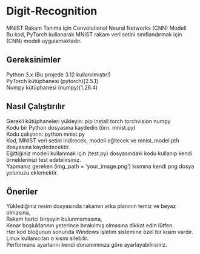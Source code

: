 # Digit-Recognition
MNIST Rakam Tanıma için  Convolutional Neural Networks (CNN) Modeli  
Bu kod, PyTorch kullanarak MNIST rakam veri setini sınıflandırmak için (CNN) modeli uygulamaktadır.  

## Gereksinimler
Python 3.x (Bu projede 3.12 kullanılmıştır!)  
PyTorch kütüphanesi (pytorch)(2.5.1)  
Numpy kütüphanesi (numpy)(1.26.4)  

## Nasıl Çalıştırılır
Gerekli kütüphaneleri yükleyin: pip install torch torchvision numpy  
Kodu bir Python dosyasına kaydedin (örn. mnist.py)  
Kodu çalıştırın: python mnist.py  
Kod, MNIST veri setini indirecek, modeli eğitecek ve mnist_model.pth dosyasına kaydedecektir.  
Eğittiğiniz modeli kullanmak için (test.py) dosyasındaki kodu kullanıp kendi örneklerinizi test edebilirsiniz.  
Yapmanız gereken (img_path = 'your_image.png') kısmına kendi png dosya yolunuzu eklemektir.  


## Öneriler
Yüklediğiniz resim dosyasında rakamın arka planının temiz ve beyaz olmasına,  
Rakam harici birşeyin bulunmamasına,  
Kenar boşluklarının yeterince bırakılmış olmasına dikkat edin lütfen.  
Her kod bloğunun sonunda Windows işletim sistemine özel bir kısım vardır.  
Linux kullanıcıları o kısmı silebilir.  
Performans ayarlarını kendi donanımınıza göre ayarlayabilirsiniz.  

